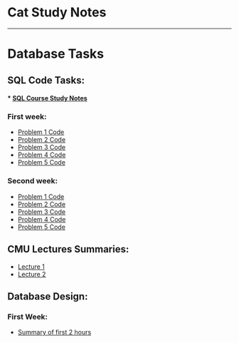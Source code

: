 # Cat Study Notes
----
# Database Tasks

## SQL Code Tasks:
#### * [SQL Course Study Notes](https://www.notion.so/ahmedwael/SQL-Learning-e4afd70a6f774c87b5f6b26272aca061)
### First week:
 
* [Problem 1 Code](https://github.com/AhmedElazony/CatStudyNotes/blob/master/DatabaseTasks/SQLProblem1.sql)
* [Problem 2 Code](https://github.com/AhmedElazony/CatStudyNotes/blob/master/DatabaseTasks/SQLProblem2.sql)
* [Problem 3 Code](https://github.com/AhmedElazony/CatStudyNotes/blob/master/DatabaseTasks/SQLProblem3.sql)
* [Problem 4 Code](https://github.com/AhmedElazony/CatStudyNotes/blob/master/DatabaseTasks/SQLProblem4.sql)
* [Problem 5 Code](https://github.com/AhmedElazony/CatStudyNotes/blob/master/DatabaseTasks/SQLProblem5.sql)
### Second week:

* [Problem 1 Code](https://github.com/AhmedElazony/CatStudyNotes/blob/master/DatabaseTasks/SecondWeekProblems/Problem1.sql)
* [Problem 2 Code]()
* [Problem 3 Code]()
* [Problem 4 Code]()
* [Problem 5 Code]()

## CMU Lectures Summaries:
* [Lecture 1](https://ahmedwael.notion.site/CMU-Lecture-1-46b93657f76c4e49a8d8d7e916dbd338)
* [Lecture 2](https://ahmedwael.notion.site/CMU-Lecture-2-7951d4f5108545918569603ea5360a96)

## Database Design:

### First Week:
* [Summary of first 2 hours](https://ahmedwael.notion.site/Database-Design-0037547e514c4e45bd103b3daca91e49)
